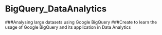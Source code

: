 # BigQuery_DataAnalytics
###Analysing large datasets using Google BigQuery
###Create to learn the usage of Google BigQuery and its application in Data Analytics

